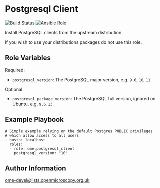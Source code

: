Postgresql Client
=================

[![Build Status](https://travis-ci.org/ome/ansible-role-postgresql-client.svg)](https://travis-ci.org/ome/ansible-role-postgresql-client)
[![Ansible Role](https://img.shields.io/ansible/role/TODO)](https://galaxy.ansible.com/ome/postgresql-client/)

Install PostgreSQL clients from the upstream distribution.

If you wish to use your distributions packages do not use this role.


Role Variables
--------------

Required:
- `postgresql_version`: The PostgreSQL major version, e.g. `9.6`, `10`, `11`.

Optional:
- `postgresql_package_version`: The PostgreSQL full version, ignored on Ubuntu, e.g. `9.6.13`


Example Playbook
----------------

    # Simple example relying on the default Postgres PUBLIC privileges
    # which allow access to all users
    - hosts: localhost
      roles:
      - role: ome.postgresql_client
        postgresql_version: "10"


Author Information
------------------

ome-devel@lists.openmicroscopy.org.uk
